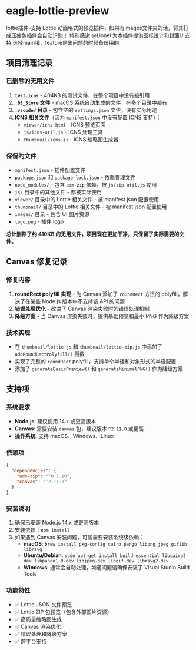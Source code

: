 # eagle-lottie-preview
lottie插件-支持 Lottie 动画格式的预览插件，如果有images文件夹的话，将其打成压缩包插件会自动识别！
特别感谢 @Lionel 为本插件提供图标设计和封面UI支持
选择main哦，feature是出问题的时候备份用的

## 项目清理记录

### 已删除的无用文件

1. **`test.icns`** - 404KB 的测试文件，在整个项目中没有被引用
2. **`.DS_Store` 文件** - macOS 系统自动生成的文件，在多个目录中都有
3. **`.vscode/` 目录** - 包含空的 `settings.json` 文件，没有实际用途
4. **ICNS 相关文件**（因为 `manifest.json` 中没有配置 ICNS 支持）：
   - `viewer/icns.html` - ICNS 预览页面
   - `js/icns-util.js` - ICNS 处理工具
   - `thumbnail/icns.js` - ICNS 缩略图生成器

### 保留的文件

- `manifest.json` - 插件配置文件
- `package.json` 和 `package-lock.json` - 依赖管理文件
- `node_modules/` - 包含 `adm-zip` 依赖，被 `js/zip-util.js` 使用
- `js/` 目录中的其他文件 - 都被实际使用
- `viewer/` 目录中的 Lottie 相关文件 - 被 manifest.json 配置使用
- `thumbnail/` 目录中的 Lottie 相关文件 - 被 manifest.json 配置使用
- `images/` 目录 - 包含 UI 图片资源
- `logo.png` - 插件 logo

**总计删除了约 410KB 的无用文件，项目现在更加干净，只保留了实际需要的文件。**

## Canvas 修复记录

### 修复内容

1. **roundRect polyfill 实现** - 为 Canvas 添加了 `roundRect` 方法的 polyfill，解决了在某些 Node.js 版本中不支持该 API 的问题
2. **错误处理优化** - 改进了 Canvas 渲染失败时的错误处理机制
3. **降级方案** - 当 Canvas 渲染失败时，提供基础预览和最小 PNG 作为降级方案

### 技术实现

- 在 `thumbnail/lottie.js` 和 `thumbnail/lottie-zip.js` 中添加了 `addRoundRectPolyfill()` 函数
- 实现了完整的 `roundRect` polyfill，支持单个半径和对象形式的半径配置
- 添加了 `generateBasicPreview()` 和 `generateMinimalPNG()` 作为降级方案

## 支持项

### 系统要求

- **Node.js**: 建议使用 14.x 或更高版本
- **Canvas**: 需要安装 `canvas` 包，建议版本 `^2.11.0` 或更高
- **操作系统**: 支持 macOS、Windows、Linux

### 依赖项

```json
{
  "dependencies": {
    "adm-zip": "^0.5.10",
    "canvas": "^2.11.0"
  }
}
```

### 安装说明

1. 确保已安装 Node.js 14.x 或更高版本
2. 安装依赖：`npm install`
3. 如果遇到 Canvas 安装问题，可能需要安装系统级依赖：
   - **macOS**: `brew install pkg-config cairo pango libpng jpeg giflib librsvg`
   - **Ubuntu/Debian**: `sudo apt-get install build-essential libcairo2-dev libpango1.0-dev libjpeg-dev libgif-dev librsvg2-dev`
   - **Windows**: 通常会自动处理，如遇问题请确保安装了 Visual Studio Build Tools

### 功能特性

- ✅ Lottie JSON 文件预览
- ✅ Lottie ZIP 包预览（包含外部图片资源）
- ✅ 高质量缩略图生成
- ✅ Canvas 渲染优化
- ✅ 错误处理和降级方案
- ✅ 跨平台支持